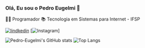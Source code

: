 ### Olá, Eu sou o Pedro Eugelmi 👋
👨‍💻 Programador 
📚 Tecnologia em Sistemas para Internet - IFSP

[![lindkedin](https://img.shields.io/badge/LinkedIn-0077B5?style=for-the-badge&logo=linkedin&logoColor=white)](https://www.linkedin.com/in/pedro-eugelmi-3124a323a/)
[![Instagram]([https://img.shields.io/badge/LinkedIn-0077B5?style=for-the-badge&logo=linkedin&logoColor=white](https://img.shields.io/badge/Instagram-E4405F?style=for-the-badge&logo=instagram&logoColor=white)https://img.shields.io/badge/Instagram-E4405F?style=for-the-badge&logo=instagram&logoColor=white)]


![Pedro-Eugelmi's GitHub stats](https://github-readme-stats.vercel.app/api?username=Pedro-Eugelmi&show_icons=true&theme=transparent)
![Top Langs](https://github-readme-stats.vercel.app/api/top-langs/?username=Pedro-Eugelmi&hide_progress=true)
